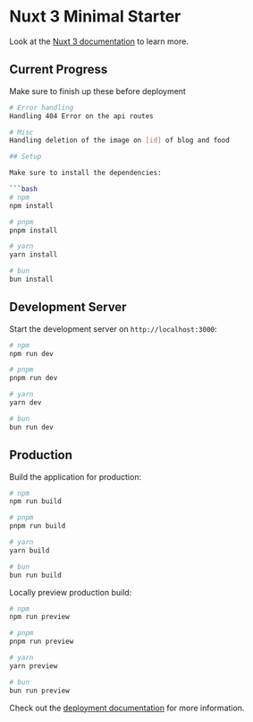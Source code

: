 # Nuxt 3 Minimal Starter

Look at the [Nuxt 3 documentation](https://nuxt.com/docs/getting-started/introduction) to learn more.

## Current Progress

Make sure to finish up these before deployment

````bash
# Error handling
Handling 404 Error on the api routes

# Misc
Handling deletion of the image on [id] of blog and food

## Setup

Make sure to install the dependencies:

```bash
# npm
npm install

# pnpm
pnpm install

# yarn
yarn install

# bun
bun install
````

## Development Server

Start the development server on `http://localhost:3000`:

```bash
# npm
npm run dev

# pnpm
pnpm run dev

# yarn
yarn dev

# bun
bun run dev
```

## Production

Build the application for production:

```bash
# npm
npm run build

# pnpm
pnpm run build

# yarn
yarn build

# bun
bun run build
```

Locally preview production build:

```bash
# npm
npm run preview

# pnpm
pnpm run preview

# yarn
yarn preview

# bun
bun run preview
```

Check out the [deployment documentation](https://nuxt.com/docs/getting-started/deployment) for more information.

